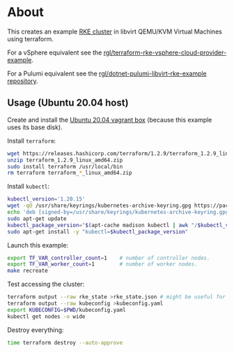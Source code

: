 # About

This creates an example [RKE cluster](https://rancher.com/docs/rke/latest/en/) in libvirt QEMU/KVM Virtual Machines using terraform.

For a vSphere equivalent see the [rgl/terraform-rke-vsphere-cloud-provider-example](https://github.com/rgl/terraform-rke-vsphere-cloud-provider-example). 

For a Pulumi equivalent see the [rgl/dotnet-pulumi-libvirt-rke-example repository](https://github.com/rgl/dotnet-pulumi-libvirt-rke-example).

## Usage (Ubuntu 20.04 host)

Create and install the [Ubuntu 20.04 vagrant box](https://github.com/rgl/ubuntu-vagrant) (because this example uses its base disk).

Install `terraform`:

```bash
wget https://releases.hashicorp.com/terraform/1.2.9/terraform_1.2.9_linux_amd64.zip
unzip terraform_1.2.9_linux_amd64.zip
sudo install terraform /usr/local/bin
rm terraform terraform_*_linux_amd64.zip
```

Install `kubectl`:

```bash
kubectl_version='1.20.15'
wget -qO /usr/share/keyrings/kubernetes-archive-keyring.gpg https://packages.cloud.google.com/apt/doc/apt-key.gpg
echo 'deb [signed-by=/usr/share/keyrings/kubernetes-archive-keyring.gpg] https://apt.kubernetes.io/ kubernetes-xenial main' | sudo tee /etc/apt/sources.list.d/kubernetes.list >/dev/null
sudo apt-get update
kubectl_package_version="$(apt-cache madison kubectl | awk "/$kubectl_version-/{print \$3}")"
sudo apt-get install -y "kubectl=$kubectl_package_version"
```

Launch this example:

```bash
export TF_VAR_controller_count=1    # number of controller nodes.
export TF_VAR_worker_count=1        # number of worker nodes.
make recreate
```

Test accessing the cluster:

```bash
terraform output --raw rke_state >rke_state.json # might be useful for troubleshooting.
terraform output --raw kubeconfig >kubeconfig.yaml
export KUBECONFIG=$PWD/kubeconfig.yaml
kubectl get nodes -o wide
```

Destroy everything:

```bash
time terraform destroy --auto-approve
```
